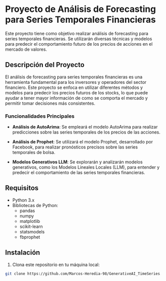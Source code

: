 # Proyecto de Análisis de Forecasting para Series Temporales Financieras

Este proyecto tiene como objetivo realizar análisis de forecasting para series temporales financieras. Se utilizarán diversas técnicas y modelos para predecir el comportamiento futuro de los precios de acciones en el mercado de valores.

## Descripción del Proyecto

El análisis de forecasting para series temporales financieras es una herramienta fundamental para los inversores y operadores del sector financiero. Este proyecto se enfoca en utilizar diferentes métodos y modelos para predecir los precios futuros de los stocks, lo que puede ayudar a tener mayor información de como se comporta el mercado y permitir tomar decisiones más consistentes.

### Funcionalidades Principales

- **Análisis de AutoArima**: Se empleará el modelo AutoArima para realizar predicciones sobre las series temporales de los precios de las acciones.
  
- **Análisis de Prophet**: Se utilizará el modelo Prophet, desarrollado por Facebook, para realizar pronósticos precisos sobre las series temporales de bolsa.

- **Modelos Generativos LLM**: Se explorarán y analizarán modelos generativos, como los Modelos Lineales Locales (LLM), para entender y predecir el comportamiento de las series temporales financieras.

## Requisitos

- Python 3.x
- Bibliotecas de Python:
  - pandas
  - numpy
  - matplotlib
  - scikit-learn
  - statsmodels
  - fbprophet

## Instalación

1. Clona este repositorio en tu máquina local:

```bash
git clone https://github.com/Marcos-Heredia-98/GenerativeAI_TimeSeries.git
